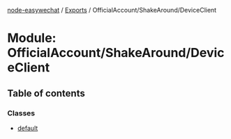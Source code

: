[node-easywechat](../README.md) / [Exports](../modules.md) / OfficialAccount/ShakeAround/DeviceClient

# Module: OfficialAccount/ShakeAround/DeviceClient

## Table of contents

### Classes

- [default](../classes/OfficialAccount_ShakeAround_DeviceClient.default.md)
